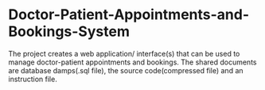 # Doctor-Patient-Appointments-and-Bookings-System
The project creates a web application/ interface(s) that can be used to manage doctor-patient appointments and bookings.
The shared documents are database damps(.sql file), the source code(compressed file) and an instruction file.
